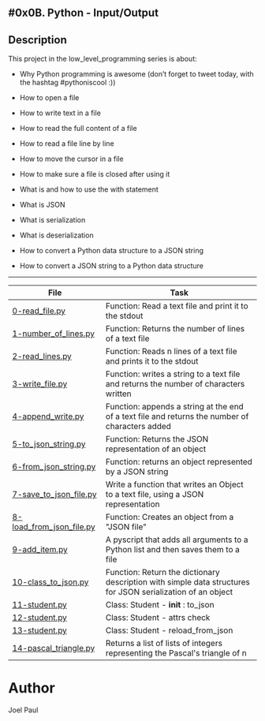 #0x0B. Python - Input/Output
---
## Description

This project in the low_level_programming series is about:

* Why Python programming is awesome (don’t forget to tweet today, with the hashtag #pythoniscool :))

* How to open a file

* How to write text in a file

* How to read the full content of a file

* How to read a file line by line

* How to move the cursor in a file

* How to make sure a file is closed after using it

* What is and how to use the with statement

* What is JSON

* What is serialization

* What is deserialization

* How to convert a Python data structure to a JSON string

* How to convert a JSON string to a Python data structure

---
File|Task
---|---
[0-read_file.py ](./0-read_file.py ) | Function: Read a text file and print it to the stdout
[1-number_of_lines.py ](./1-number_of_lines.py ) | Function: Returns the number of lines of a text file
[2-read_lines.py ](./2-read_lines.py ) | Function: Reads n lines of a text file and prints it to the stdout
[3-write_file.py ](./3-write_file.py ) | Function: writes a string to a text file and returns the number of characters written
[4-append_write.py ](./4-append_write.py ) | Function: appends a string at the end of a text file and returns the number of characters added
[5-to_json_string.py ](./5-to_json_string.py ) | Function: Returns the JSON representation of an object
[6-from_json_string.py ](./6-from_json_string.py ) | Function: returns an object represented by a JSON string
[7-save_to_json_file.py ](./7-save_to_json_file.py ) | Write a function that writes an Object to a text file, using a JSON representation
[8-load_from_json_file.py ](./8-load_from_json_file.py ) | Function: Creates an object from a "JSON file"
[9-add_item.py ](./9-add_item.py ) | A pyscript that adds all arguments to a Python list and then saves them to a file
[10-class_to_json.py ](./10-class_to_json.py ) | Function: Return the dictionary description with simple data structures for JSON serialization of an object
[11-student.py ](./11-student.py ) | Class: Student - __init__ : to_json
[12-student.py ](./12-student.py ) | Class: Student - attrs check
[13-student.py ](./13-student.py ) | Class: Student - reload_from_json
[14-pascal_triangle.py ](./14-pascal_triangle.py ) | Returns a list of lists of integers representing the Pascal's triangle of n

# Author
 Joel Paul
